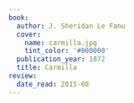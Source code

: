 ```yaml
---
book:
  author: J. Sheridan Le Fanu
  cover:
    name: carmilla.jpg
    tint_color: '#000000'
  publication_year: 1872
  title: Carmilla
review:
  date_read: 2015-08
---
```

